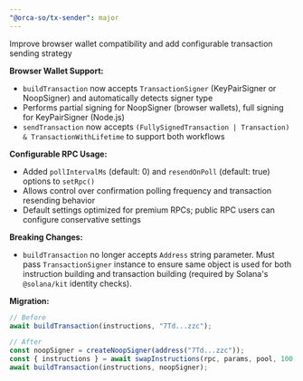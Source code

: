 ```yaml
---
"@orca-so/tx-sender": major
---
```


Improve browser wallet compatibility and add configurable transaction sending strategy

**Browser Wallet Support:**
- `buildTransaction` now accepts `TransactionSigner` (KeyPairSigner or NoopSigner) and automatically detects signer type
- Performs partial signing for NoopSigner (browser wallets), full signing for KeyPairSigner (Node.js)
- `sendTransaction` now accepts `(FullySignedTransaction | Transaction) & TransactionWithLifetime` to support both workflows

**Configurable RPC Usage:**
- Added `pollIntervalMs` (default: 0) and `resendOnPoll` (default: true) options to `setRpc()`
- Allows control over confirmation polling frequency and transaction resending behavior
- Default settings optimized for premium RPCs; public RPC users can configure conservative settings

**Breaking Changes:**
- `buildTransaction` no longer accepts `Address` string parameter. Must pass `TransactionSigner` instance to ensure same object is used for both instruction building and transaction building (required by Solana's `@solana/kit` identity checks).

**Migration:**
```typescript
// Before
await buildTransaction(instructions, "7Td...zzc");

// After
const noopSigner = createNoopSigner(address("7Td...zzc"));
const { instructions } = await swapInstructions(rpc, params, pool, 100, noopSigner);
await buildTransaction(instructions, noopSigner);
```

